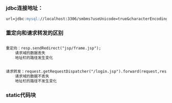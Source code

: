 
### jdbc连接地址：
```markdown
url=jdbc:mysql://localhost:3306/smbms?useUnicode=true&characterEncoding=utf8&useSSL=true
```

### 重定向和请求转发的区别
```markdown

重定向：resp.sendRedirect("jsp/frame.jsp");
    请求域的数据丢失
    地址栏的路径发生变化


请求转发：request.getRequestDispatcher("/login.jsp").forward(request,response);
    请求域的数据不丢失
    地址栏的路径不发生变化
```

### static代码块